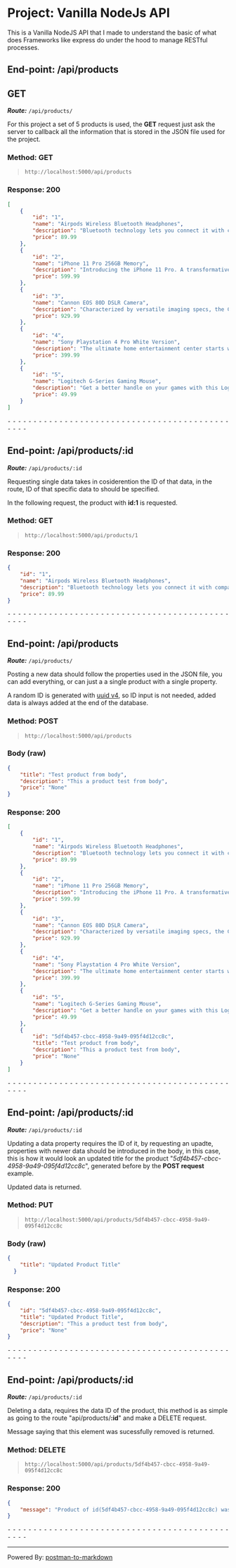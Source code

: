 # Project: Vanilla NodeJs API
This is a Vanilla NodeJS API that I made to understand the basic of what does Frameworks like express do under the hood to manage RESTful processes.

## End-point: /api/products
## GET

_**Route:**_ `/api/products/`

For this project a set of 5 products is used, the **GET** request just ask the server to callback all the information that is stored in the JSON file used for the project.
### Method: GET
>```
>http://localhost:5000/api/products
>```
### Response: 200
```json
[
    {
        "id": "1",
        "name": "Airpods Wireless Bluetooth Headphones",
        "description": "Bluetooth technology lets you connect it with compatible devices wirelessly High-quality AAC audio offers immersive listening experience Built-in microphone allows you to take calls while working",
        "price": 89.99
    },
    {
        "id": "2",
        "name": "iPhone 11 Pro 256GB Memory",
        "description": "Introducing the iPhone 11 Pro. A transformative triple-camera system that adds tons of capability without complexity. An unprecedented leap in battery life",
        "price": 599.99
    },
    {
        "id": "3",
        "name": "Cannon EOS 80D DSLR Camera",
        "description": "Characterized by versatile imaging specs, the Canon EOS 80D further clarifies itself using a pair of robust focusing systems and an intuitive design",
        "price": 929.99
    },
    {
        "id": "4",
        "name": "Sony Playstation 4 Pro White Version",
        "description": "The ultimate home entertainment center starts with PlayStation. Whether you are into gaming, HD movies, television, music",
        "price": 399.99
    },
    {
        "id": "5",
        "name": "Logitech G-Series Gaming Mouse",
        "description": "Get a better handle on your games with this Logitech LIGHTSYNC gaming mouse. The six programmable buttons allow customization for a smooth playing experience",
        "price": 49.99
    }
]
```


⁃ ⁃ ⁃ ⁃ ⁃ ⁃ ⁃ ⁃ ⁃ ⁃ ⁃ ⁃ ⁃ ⁃ ⁃ ⁃ ⁃ ⁃ ⁃ ⁃ ⁃ ⁃ ⁃ ⁃ ⁃ ⁃ ⁃ ⁃ ⁃ ⁃ ⁃ ⁃ ⁃ ⁃ ⁃ ⁃ ⁃ ⁃ ⁃ ⁃ ⁃ ⁃ ⁃ ⁃ ⁃ ⁃ ⁃

## End-point: /api/products/:id
_**Route:**_ `/api/products/:id`

Requesting single data takes in cosiderention the ID of that data, in the route, ID of that specific data to should be specified.

In the following request, the product with **id:1** is requested.
### Method: GET
>```
>http://localhost:5000/api/products/1
>```
### Response: 200
```json
{
    "id": "1",
    "name": "Airpods Wireless Bluetooth Headphones",
    "description": "Bluetooth technology lets you connect it with compatible devices wirelessly High-quality AAC audio offers immersive listening experience Built-in microphone allows you to take calls while working",
    "price": 89.99
}
```


⁃ ⁃ ⁃ ⁃ ⁃ ⁃ ⁃ ⁃ ⁃ ⁃ ⁃ ⁃ ⁃ ⁃ ⁃ ⁃ ⁃ ⁃ ⁃ ⁃ ⁃ ⁃ ⁃ ⁃ ⁃ ⁃ ⁃ ⁃ ⁃ ⁃ ⁃ ⁃ ⁃ ⁃ ⁃ ⁃ ⁃ ⁃ ⁃ ⁃ ⁃ ⁃ ⁃ ⁃ ⁃ ⁃ ⁃

## End-point: /api/products
_**Route:**_ `/api/products/`

Posting a new data should follow the properties used in the JSON file, you can add everything, or can just a a single product with a single property.

A random ID is generated with [uuid v4](https://www.npmjs.com/package/uuid), so ID input is not needed, added data is always added at the end of the database.
### Method: POST
>```
>http://localhost:5000/api/products
>```
### Body (**raw**)

```json
{
    "title": "Test product from body",
    "description": "This a product test from body",
    "price": "None"
}
```

### Response: 200
```json
[
    {
        "id": "1",
        "name": "Airpods Wireless Bluetooth Headphones",
        "description": "Bluetooth technology lets you connect it with compatible devices wirelessly High-quality AAC audio offers immersive listening experience Built-in microphone allows you to take calls while working",
        "price": 89.99
    },
    {
        "id": "2",
        "name": "iPhone 11 Pro 256GB Memory",
        "description": "Introducing the iPhone 11 Pro. A transformative triple-camera system that adds tons of capability without complexity. An unprecedented leap in battery life",
        "price": 599.99
    },
    {
        "id": "3",
        "name": "Cannon EOS 80D DSLR Camera",
        "description": "Characterized by versatile imaging specs, the Canon EOS 80D further clarifies itself using a pair of robust focusing systems and an intuitive design",
        "price": 929.99
    },
    {
        "id": "4",
        "name": "Sony Playstation 4 Pro White Version",
        "description": "The ultimate home entertainment center starts with PlayStation. Whether you are into gaming, HD movies, television, music",
        "price": 399.99
    },
    {
        "id": "5",
        "name": "Logitech G-Series Gaming Mouse",
        "description": "Get a better handle on your games with this Logitech LIGHTSYNC gaming mouse. The six programmable buttons allow customization for a smooth playing experience",
        "price": 49.99
    },
    {
        "id": "5df4b457-cbcc-4958-9a49-095f4d12cc8c",
        "title": "Test product from body",
        "description": "This a product test from body",
        "price": "None"
    }
]
```


⁃ ⁃ ⁃ ⁃ ⁃ ⁃ ⁃ ⁃ ⁃ ⁃ ⁃ ⁃ ⁃ ⁃ ⁃ ⁃ ⁃ ⁃ ⁃ ⁃ ⁃ ⁃ ⁃ ⁃ ⁃ ⁃ ⁃ ⁃ ⁃ ⁃ ⁃ ⁃ ⁃ ⁃ ⁃ ⁃ ⁃ ⁃ ⁃ ⁃ ⁃ ⁃ ⁃ ⁃ ⁃ ⁃ ⁃

## End-point: /api/products/:id
_**Route:**_ `/api/products/:id`

Updating a data property requires the ID of it, by requesting an upadte, properties with newer data should be introduced in the body, in this case, this is how it would look an updated title for the product "_5df4b457-cbcc-4958-9a49-095f4d12cc8c_", generated before by the **POST request** example.

Updated data is returned.
### Method: PUT
>```
>http://localhost:5000/api/products/5df4b457-cbcc-4958-9a49-095f4d12cc8c
>```
### Body (**raw**)

```json
{
    "title": "Updated Product Title"
  }
```

### Response: 200
```json
{
    "id": "5df4b457-cbcc-4958-9a49-095f4d12cc8c",
    "title": "Updated Product Title",
    "description": "This a product test from body",
    "price": "None"
}
```


⁃ ⁃ ⁃ ⁃ ⁃ ⁃ ⁃ ⁃ ⁃ ⁃ ⁃ ⁃ ⁃ ⁃ ⁃ ⁃ ⁃ ⁃ ⁃ ⁃ ⁃ ⁃ ⁃ ⁃ ⁃ ⁃ ⁃ ⁃ ⁃ ⁃ ⁃ ⁃ ⁃ ⁃ ⁃ ⁃ ⁃ ⁃ ⁃ ⁃ ⁃ ⁃ ⁃ ⁃ ⁃ ⁃ ⁃

## End-point: /api/products/:id
_**Route:**_ `/api/products/:id`

Deleting a data, requires the data ID of the product, this method is as simple as going to the route "api/products/**:id**" and make a DELETE request.

Message saying that this element was sucessfully removed is returned.
### Method: DELETE
>```
>http://localhost:5000/api/products/5df4b457-cbcc-4958-9a49-095f4d12cc8c
>```
### Response: 200
```json
{
    "message": "Product of id(5df4b457-cbcc-4958-9a49-095f4d12cc8c) was sucessfully removed."
}
```


⁃ ⁃ ⁃ ⁃ ⁃ ⁃ ⁃ ⁃ ⁃ ⁃ ⁃ ⁃ ⁃ ⁃ ⁃ ⁃ ⁃ ⁃ ⁃ ⁃ ⁃ ⁃ ⁃ ⁃ ⁃ ⁃ ⁃ ⁃ ⁃ ⁃ ⁃ ⁃ ⁃ ⁃ ⁃ ⁃ ⁃ ⁃ ⁃ ⁃ ⁃ ⁃ ⁃ ⁃ ⁃ ⁃ ⁃
_________________________________________________
Powered By: [postman-to-markdown](https://github.com/bautistaj/postman-to-markdown/)
